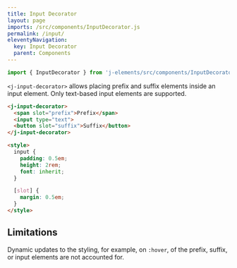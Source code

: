 ```yaml
---
title: Input Decorator
layout: page
imports: /src/components/InputDecorator.js
permalink: /input/
eleventyNavigation:
  key: Input Decorator
  parent: Components
---
```


```javascript
import { InputDecorator } from 'j-elements/src/components/InputDecorator.js';
```

`<j-input-decorator>` allows placing prefix and suffix elements inside an input element. Only text-based input elements are supported.

<render-example></render-example>
```html
<j-input-decorator>
  <span slot="prefix">Prefix</span>
  <input type="text">
  <button slot="suffix">Suffix</button>
</j-input-decorator>

<style>
  input {
    padding: 0.5em;
    height: 2rem;
    font: inherit;
  }

  [slot] {
    margin: 0.5em;
  }
</style>
```

## Limitations

Dynamic updates to the styling, for example, on `:hover`, of the prefix, suffix, or input elements are not accounted for.
